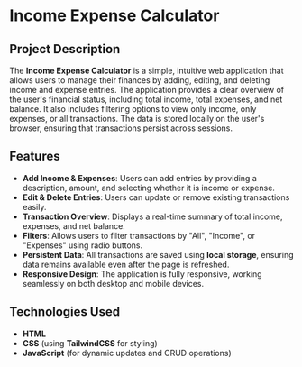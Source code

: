 # Income Expense Calculator

## Project Description

The **Income Expense Calculator** is a simple, intuitive web application that allows users to manage their finances by adding, editing, and deleting income and expense entries. The application provides a clear overview of the user's financial status, including total income, total expenses, and net balance. It also includes filtering options to view only income, only expenses, or all transactions. The data is stored locally on the user's browser, ensuring that transactions persist across sessions.

## Features

- **Add Income & Expenses**: Users can add entries by providing a description, amount, and selecting whether it is income or expense.
- **Edit & Delete Entries**: Users can update or remove existing transactions easily.
- **Transaction Overview**: Displays a real-time summary of total income, expenses, and net balance.
- **Filters**: Allows users to filter transactions by "All", "Income", or "Expenses" using radio buttons.
- **Persistent Data**: All transactions are saved using **local storage**, ensuring data remains available even after the page is refreshed.
- **Responsive Design**: The application is fully responsive, working seamlessly on both desktop and mobile devices.

## Technologies Used

- **HTML**
- **CSS** (using **TailwindCSS** for styling)
- **JavaScript** (for dynamic updates and CRUD operations)